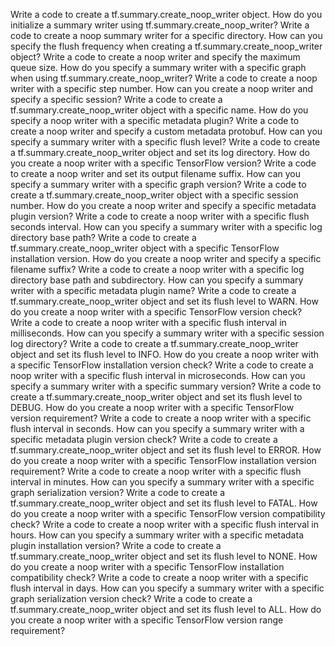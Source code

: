 Write a code to create a tf.summary.create_noop_writer object.
How do you initialize a summary writer using tf.summary.create_noop_writer?
Write a code to create a noop summary writer for a specific directory.
How can you specify the flush frequency when creating a tf.summary.create_noop_writer object?
Write a code to create a noop writer and specify the maximum queue size.
How do you specify a summary writer with a specific graph when using tf.summary.create_noop_writer?
Write a code to create a noop writer with a specific step number.
How can you create a noop writer and specify a specific session?
Write a code to create a tf.summary.create_noop_writer object with a specific name.
How do you specify a noop writer with a specific metadata plugin?
Write a code to create a noop writer and specify a custom metadata protobuf.
How can you specify a summary writer with a specific flush level?
Write a code to create a tf.summary.create_noop_writer object and set its log directory.
How do you create a noop writer with a specific TensorFlow version?
Write a code to create a noop writer and set its output filename suffix.
How can you specify a summary writer with a specific graph version?
Write a code to create a tf.summary.create_noop_writer object with a specific session number.
How do you create a noop writer and specify a specific metadata plugin version?
Write a code to create a noop writer with a specific flush seconds interval.
How can you specify a summary writer with a specific log directory base path?
Write a code to create a tf.summary.create_noop_writer object with a specific TensorFlow installation version.
How do you create a noop writer and specify a specific filename suffix?
Write a code to create a noop writer with a specific log directory base path and subdirectory.
How can you specify a summary writer with a specific metadata plugin name?
Write a code to create a tf.summary.create_noop_writer object and set its flush level to WARN.
How do you create a noop writer with a specific TensorFlow version check?
Write a code to create a noop writer with a specific flush interval in milliseconds.
How can you specify a summary writer with a specific session log directory?
Write a code to create a tf.summary.create_noop_writer object and set its flush level to INFO.
How do you create a noop writer with a specific TensorFlow installation version check?
Write a code to create a noop writer with a specific flush interval in microseconds.
How can you specify a summary writer with a specific summary version?
Write a code to create a tf.summary.create_noop_writer object and set its flush level to DEBUG.
How do you create a noop writer with a specific TensorFlow version requirement?
Write a code to create a noop writer with a specific flush interval in seconds.
How can you specify a summary writer with a specific metadata plugin version check?
Write a code to create a tf.summary.create_noop_writer object and set its flush level to ERROR.
How do you create a noop writer with a specific TensorFlow installation version requirement?
Write a code to create a noop writer with a specific flush interval in minutes.
How can you specify a summary writer with a specific graph serialization version?
Write a code to create a tf.summary.create_noop_writer object and set its flush level to FATAL.
How do you create a noop writer with a specific TensorFlow version compatibility check?
Write a code to create a noop writer with a specific flush interval in hours.
How can you specify a summary writer with a specific metadata plugin installation version?
Write a code to create a tf.summary.create_noop_writer object and set its flush level to NONE.
How do you create a noop writer with a specific TensorFlow installation compatibility check?
Write a code to create a noop writer with a specific flush interval in days.
How can you specify a summary writer with a specific graph serialization version check?
Write a code to create a tf.summary.create_noop_writer object and set its flush level to ALL.
How do you create a noop writer with a specific TensorFlow version range requirement?